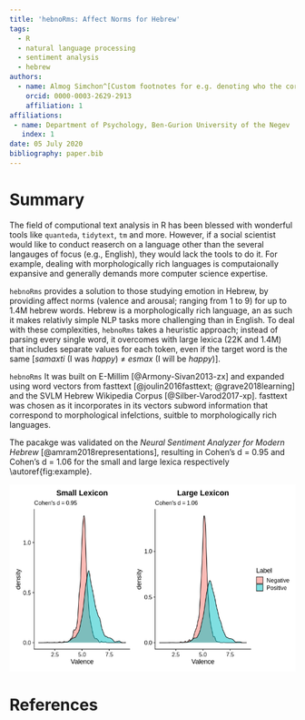 ```yaml
---
title: 'hebnoRms: Affect Norms for Hebrew'
tags:
  - R
  - natural language processing
  - sentiment analysis
  - hebrew
authors:
  - name: Almog Simchon^[Custom footnotes for e.g. denoting who the corresspoinding author is can be included like this.]
    orcid: 0000-0003-2629-2913
	affiliation: 1
affiliations:
 - name: Department of Psychology, Ben-Gurion University of the Negev
   index: 1
date: 05 July 2020
bibliography: paper.bib
---
```


# Summary

The field of computional text analysis in R has been blessed with wonderful tools like `quanteda`, `tidytext`, `tm` and more.
However, if a social scientist would like to conduct reaserch on a language other than the several langauges of focus (e.g., English),
they would lack the tools to do it. For example, dealing with morphologically rich languages is computaionally expansive and 
generally demands more computer science expertise.


`hebnoRms` provides a solution to those studying emotion in Hebrew, by providing affect 
norms (valence and arousal; ranging from 1 to 9) for up to 1.4M hebrew words.
Hebrew is a morphologically rich language, an as such it makes relativly simple NLP tasks more challenging than in English.
To deal with these complexities, `hebnoRms` takes a heuristic approach; instead of parsing every single word, 
it overcomes with large lexica (22K and 1.4M) that includes separate values for each token, even if the target word is the same 
[*samaxti* (I was *happy*) $\neq$ *esmax* (I will be *happy*)].

`hebnoRms` It was built on E-Millim [@Armony-Sivan2013-zx] and expanded using word vectors from fasttext [@joulin2016fasttext; @grave2018learning] and the SVLM Hebrew Wikipedia Corpus [@Silber-Varod2017-xp].
fasttext was chosen as it incorporates in its vectors subword information that correspond to morphological infelctions, suitble to morphologically rich languages.

The pacakge was validated on the *Neural Sentiment Analyzer for Modern Hebrew* [@amram2018representations], 
resulting in Cohen’s d = 0.95 and Cohen’s d = 1.06 for the small and large lexica respectively \autoref{fig:example}. 

![Package validation.\label{fig:example}](man\figures\fig_plot.png)


# References
